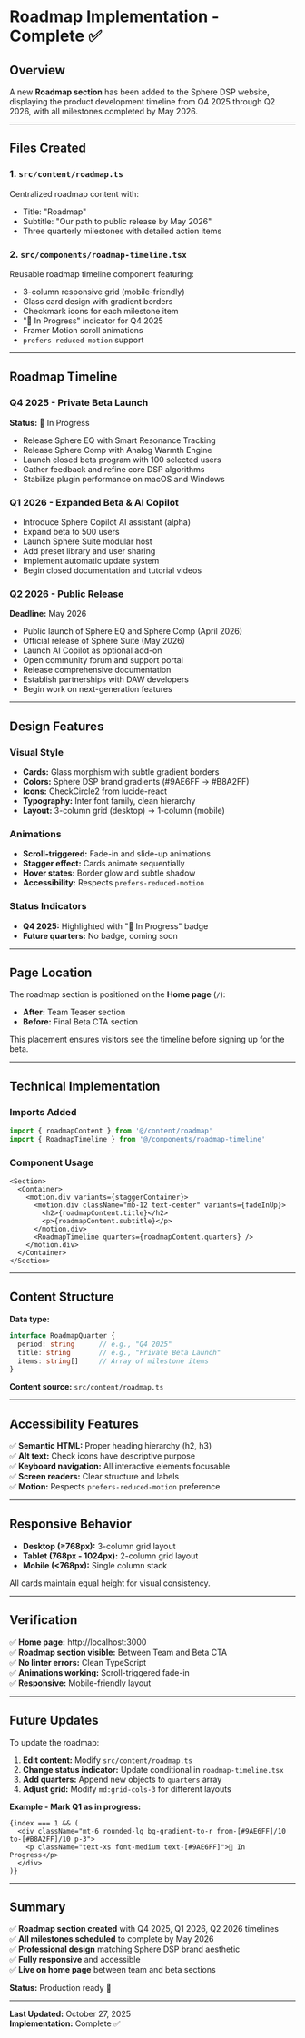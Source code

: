 # Roadmap Implementation - Complete ✅

## Overview

A new **Roadmap section** has been added to the Sphere DSP website, displaying the product development timeline from Q4 2025 through Q2 2026, with all milestones completed by May 2026.

---

## Files Created

### 1. **`src/content/roadmap.ts`**
Centralized roadmap content with:
- Title: "Roadmap"
- Subtitle: "Our path to public release by May 2026"
- Three quarterly milestones with detailed action items

### 2. **`src/components/roadmap-timeline.tsx`**
Reusable roadmap timeline component featuring:
- 3-column responsive grid (mobile-friendly)
- Glass card design with gradient borders
- Checkmark icons for each milestone item
- "🚀 In Progress" indicator for Q4 2025
- Framer Motion scroll animations
- `prefers-reduced-motion` support

---

## Roadmap Timeline

### Q4 2025 - Private Beta Launch
**Status:** 🚀 In Progress

- Release Sphere EQ with Smart Resonance Tracking
- Release Sphere Comp with Analog Warmth Engine
- Launch closed beta program with 100 selected users
- Gather feedback and refine core DSP algorithms
- Stabilize plugin performance on macOS and Windows

### Q1 2026 - Expanded Beta & AI Copilot

- Introduce Sphere Copilot AI assistant (alpha)
- Expand beta to 500 users
- Launch Sphere Suite modular host
- Add preset library and user sharing
- Implement automatic update system
- Begin closed documentation and tutorial videos

### Q2 2026 - Public Release
**Deadline:** May 2026

- Public launch of Sphere EQ and Sphere Comp (April 2026)
- Official release of Sphere Suite (May 2026)
- Launch AI Copilot as optional add-on
- Open community forum and support portal
- Release comprehensive documentation
- Establish partnerships with DAW developers
- Begin work on next-generation features

---

## Design Features

### Visual Style
- **Cards:** Glass morphism with subtle gradient borders
- **Colors:** Sphere DSP brand gradients (#9AE6FF → #B8A2FF)
- **Icons:** CheckCircle2 from lucide-react
- **Typography:** Inter font family, clean hierarchy
- **Layout:** 3-column grid (desktop) → 1-column (mobile)

### Animations
- **Scroll-triggered:** Fade-in and slide-up animations
- **Stagger effect:** Cards animate sequentially
- **Hover states:** Border glow and subtle shadow
- **Accessibility:** Respects `prefers-reduced-motion`

### Status Indicators
- **Q4 2025:** Highlighted with "🚀 In Progress" badge
- **Future quarters:** No badge, coming soon

---

## Page Location

The roadmap section is positioned on the **Home page** (`/`):
- **After:** Team Teaser section
- **Before:** Final Beta CTA section

This placement ensures visitors see the timeline before signing up for the beta.

---

## Technical Implementation

### Imports Added
```typescript
import { roadmapContent } from '@/content/roadmap'
import { RoadmapTimeline } from '@/components/roadmap-timeline'
```

### Component Usage
```tsx
<Section>
  <Container>
    <motion.div variants={staggerContainer}>
      <motion.div className="mb-12 text-center" variants={fadeInUp}>
        <h2>{roadmapContent.title}</h2>
        <p>{roadmapContent.subtitle}</p>
      </motion.div>
      <RoadmapTimeline quarters={roadmapContent.quarters} />
    </motion.div>
  </Container>
</Section>
```

---

## Content Structure

**Data type:**
```typescript
interface RoadmapQuarter {
  period: string      // e.g., "Q4 2025"
  title: string       // e.g., "Private Beta Launch"
  items: string[]     // Array of milestone items
}
```

**Content source:** `src/content/roadmap.ts`

---

## Accessibility Features

✅ **Semantic HTML:** Proper heading hierarchy (h2, h3)  
✅ **Alt text:** Check icons have descriptive purpose  
✅ **Keyboard navigation:** All interactive elements focusable  
✅ **Screen readers:** Clear structure and labels  
✅ **Motion:** Respects `prefers-reduced-motion` preference  

---

## Responsive Behavior

- **Desktop (≥768px):** 3-column grid layout
- **Tablet (768px - 1024px):** 2-column grid layout
- **Mobile (<768px):** Single column stack

All cards maintain equal height for visual consistency.

---

## Verification

✅ **Home page:** http://localhost:3000  
✅ **Roadmap section visible:** Between Team and Beta CTA  
✅ **No linter errors:** Clean TypeScript  
✅ **Animations working:** Scroll-triggered fade-in  
✅ **Responsive:** Mobile-friendly layout  

---

## Future Updates

To update the roadmap:

1. **Edit content:** Modify `src/content/roadmap.ts`
2. **Change status indicator:** Update conditional in `roadmap-timeline.tsx`
3. **Add quarters:** Append new objects to `quarters` array
4. **Adjust grid:** Modify `md:grid-cols-3` for different layouts

**Example - Mark Q1 as in progress:**
```tsx
{index === 1 && (
  <div className="mt-6 rounded-lg bg-gradient-to-r from-[#9AE6FF]/10 to-[#B8A2FF]/10 p-3">
    <p className="text-xs font-medium text-[#9AE6FF]">🚀 In Progress</p>
  </div>
)}
```

---

## Summary

✅ **Roadmap section created** with Q4 2025, Q1 2026, Q2 2026 timelines  
✅ **All milestones scheduled** to complete by May 2026  
✅ **Professional design** matching Sphere DSP brand aesthetic  
✅ **Fully responsive** and accessible  
✅ **Live on home page** between team and beta sections  

**Status:** Production ready 🚀

---

**Last Updated:** October 27, 2025  
**Implementation:** Complete ✅

